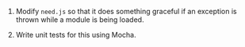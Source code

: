 1.  Modify `need.js` so that it does something graceful
    if an exception is thrown while a module is being loaded.

2.  Write unit tests for this using Mocha.
